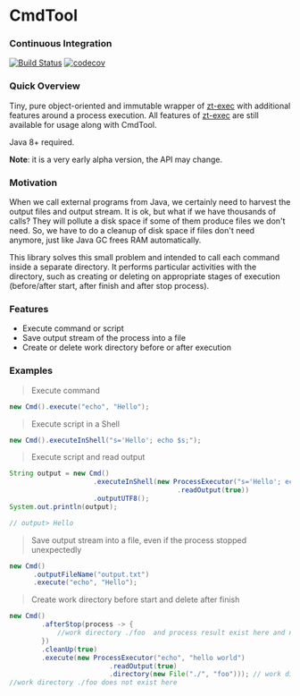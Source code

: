 # CmdTool 
### Continuous Integration
[![Build Status](https://travis-ci.org/alekseysotnikov/CmdTool.svg?branch=master)](https://travis-ci.org/alekseysotnikov/CmdTool) [![codecov](https://codecov.io/gh/alekseysotnikov/CmdTool/branch/master/graph/badge.svg)](https://codecov.io/gh/alekseysotnikov/CmdTool)

### Quick Overview
Tiny, pure object-oriented and immutable wrapper of [zt-exec](https://github.com/zeroturnaround/zt-exec) with additional features around a process execution. All features of [zt-exec](https://github.com/zeroturnaround/zt-exec) are still available for usage along with CmdTool.

Java 8+ required.

**Note**: it is a very early alpha version, the API may change.

### Motivation
When we call external programs from Java, we certainly need to harvest the output files and output stream. It is ok, but what if we have thousands of calls? They will pollute a disk space if some of them produce files we don't need. 
So, we have to do a cleanup of disk space if files don't need anymore, just like Java GC frees RAM automatically.

This library solves this small problem and intended to call each command inside a separate directory. It performs particular activities with the directory, such as creating or deleting on appropriate stages of execution (before/after start, after finish and after stop process). 

### Features
- Execute command or script
- Save output stream of the process into a file
- Create or delete work directory before or after execution

### Examples
> Execute command
````java
new Cmd().execute("echo", "Hello");
````
> Execute script in a Shell
````java
new Cmd().executeInShell("s='Hello'; echo $s;");
````
> Execute script and read output
````java
String output = new Cmd()
                     .executeInShell(new ProcessExecutor("s='Hello'; echo $s;")
                                          .readOutput(true))
                     .outputUTF8();
System.out.println(output);

// output> Hello
````
> Save output stream into a file, even if the process stopped unexpectedly
```java
new Cmd()
      .outputFileName("output.txt")
      .execute("echo", "Hello");
````
> Create work directory before start and delete after finish
````java
new Cmd()
        .afterStop(process -> {
            //work directory ./foo  and process result exist here and not deleted yet.
        })
        .cleanUp(true)
        .execute(new ProcessExecutor("echo", "hello world")
                         .readOutput(true)
                         .directory(new File("./", "foo"))); // work directory ./foo will be created automatically
//work directory ./foo does not exist here
````
